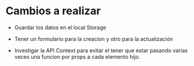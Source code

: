 <h1>Cambios a realizar</h1>

* Guardar los datos en el local Storage

* Tener un formulario para la creacion y otro para la actualización

* Investigar la API Context para evitar el tener que estar pasando varias veces una funcion por props a cada elemento hijo.